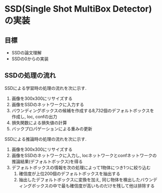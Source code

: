 # SSD(Single Shot MultiBox Detector)の実装

## 目標
- SSDの論文理解
- SSDの0からの実装

## SSDの処理の流れ
SSDによる学習時の処理の流れを次に示す.
1. 画像を300x300にリサイズする
2. 画像をSSDのネットワークに入力する
3. バウンディングボックスの候補を作成する8,732個のデフォルトボックスを作成し, loc, confの出力
4. 損失関数による損失値の計算
5. バックプロパゲーションによる重みの更新

SSDによる推論時の処理の流れを次に示す.
1. 画像を300x300にリサイズする
2. 画像をSSDのネットワークに入力し, locネットワークとconfネットワークの推論結果(デフォルトボックス)を得る
3. デフォルトボックスの情報を次の処理によって1物体につき1つに絞り込む
    1. 確信度が上位200個のデフォルトボックスを抽出する
    2. 抽出したデフォルトボックスに変換を加え, 同じ物体を検出したバウンディングボックスの中で最も確信度が高いものだけを残して他は排除する

